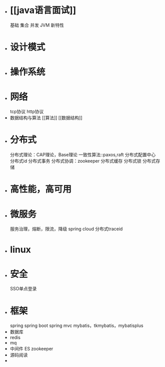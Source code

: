 - # [[java语言面试]]
  基础
  集合
  并发
  JVM
  新特性
- # 设计模式
- # 操作系统
- # 网络
  tcp协议
  http协议
- 数据结构与算法
  [[算法]]
  [[数据结构]]
- # 分布式
  分布式理论：CAP理论，Base理论
  一致性算法::paxos,raft
  分布式配置中心
  分布式id
  分布式事务
  分布式协调：zookeeper
  分布式缓存
  分布式锁
  分布式存储
- # 高性能，高可用
- # 微服务
  服务治理，熔断，限流，降级
  spring cloud
  分布式traceid
- # linux
- # 安全
  SSO单点登录
- # 框架
  spring
  spring boot
  spring mvc
  mybatis，tkmybatis，mybatisplus
- 数据库
- redis
- mq
- 中间件
  ES
  zookeeper
- 源码阅读
-
